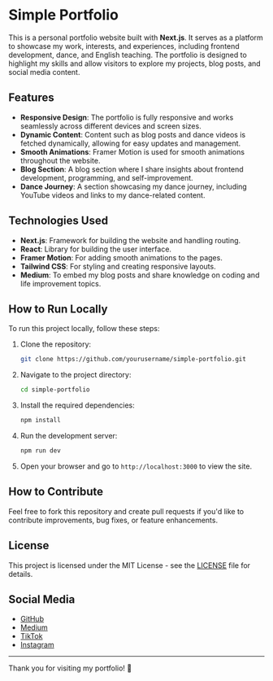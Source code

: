 
# Simple Portfolio

This is a personal portfolio website built with **Next.js**. It serves as a platform to showcase my work, interests, and experiences, including frontend development, dance, and English teaching. The portfolio is designed to highlight my skills and allow visitors to explore my projects, blog posts, and social media content.

## Features

- **Responsive Design**: The portfolio is fully responsive and works seamlessly across different devices and screen sizes.
- **Dynamic Content**: Content such as blog posts and dance videos is fetched dynamically, allowing for easy updates and management.
- **Smooth Animations**: Framer Motion is used for smooth animations throughout the website.
- **Blog Section**: A blog section where I share insights about frontend development, programming, and self-improvement.
- **Dance Journey**: A section showcasing my dance journey, including YouTube videos and links to my dance-related content.

## Technologies Used

- **Next.js**: Framework for building the website and handling routing.
- **React**: Library for building the user interface.
- **Framer Motion**: For adding smooth animations to the pages.
- **Tailwind CSS**: For styling and creating responsive layouts.
- **Medium**: To embed my blog posts and share knowledge on coding and life improvement topics.

## How to Run Locally

To run this project locally, follow these steps:

1. Clone the repository:

   ```bash
   git clone https://github.com/yourusername/simple-portfolio.git
   ```

2. Navigate to the project directory:

   ```bash
   cd simple-portfolio
   ```

3. Install the required dependencies:

   ```bash
   npm install
   ```

4. Run the development server:

   ```bash
   npm run dev
   ```

5. Open your browser and go to `http://localhost:3000` to view the site.

## How to Contribute

Feel free to fork this repository and create pull requests if you'd like to contribute improvements, bug fixes, or feature enhancements.

## License

This project is licensed under the MIT License - see the [LICENSE](LICENSE) file for details.

## Social Media

- [GitHub](https://github.com/tanialapalelo)
- [Medium](https://medium.com/@tanialapalelo)
- [TikTok](https://www.tiktok.com/@tanialapalelo)
- [Instagram](https://www.instagram.com/t.x.z.y)

---

Thank you for visiting my portfolio! 🚀
